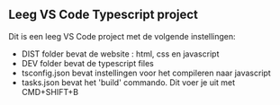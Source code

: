 ## Leeg VS Code Typescript project

Dit is een leeg VS Code project met de volgende instellingen:
- DIST folder bevat de website : html, css en javascript
- DEV folder bevat de typescript files
- tsconfig.json bevat instellingen voor het compileren naar javascript
- tasks.json bevat het 'build' commando. Dit voer je uit met CMD+SHIFT+B
